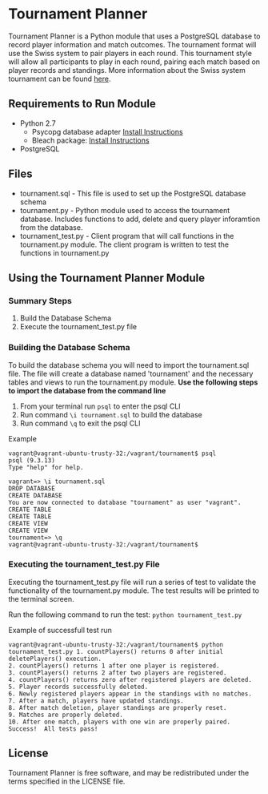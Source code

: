 # Tournament Planner
Tournament Planner is a Python module that uses a PostgreSQL database to record player information and match outcomes.  The tournament format will use the Swiss system to pair players in each round.  This tournament style will allow all participants to play in each round, pairing each match based on player records and standings.
More information about the Swiss system tournament can be found [here](https://en.wikipedia.org/wiki/Swiss-system_tournament).

## Requirements to Run Module
- Python 2.7
	- Psycopg database adapter [Install Instructions](http://initd.org/psycopg/docs/install.html#installation)
	- Bleach package: [Install Instructions](https://pypi.python.org/pypi/bleach)
- PostgreSQL

## Files
- tournament.sql - This file is used to set up the PostgreSQL database schema
- tournament.py - Python module used to access the tournament database.  Includes functions to add, delete and query player inforamtion from the database.
- tournament_test.py - Client program that will call functions in the tournament.py module.  The client program is written to test the functions in tournament.py

## Using the Tournament Planner Module
### Summary Steps
1. Build the Database Schema
2. Execute the tournament_test.py file

### Building the Database Schema
To build the database schema you will need to import the tournament.sql file.  The file will create a database named 'tournament' and the necessary tables and views to run the tournament.py module.
**Use the following steps to import the database from the command line**
1. From your terminal run `psql` to enter the psql CLI
2. Run command `\i tournament.sql` to build the database
3. Run command `\q` to exit the psql CLI

Example
```
vagrant@vagrant-ubuntu-trusty-32:/vagrant/tournament$ psql
psql (9.3.13)
Type "help" for help.

vagrant=> \i tournament.sql
DROP DATABASE
CREATE DATABASE
You are now connected to database "tournament" as user "vagrant".
CREATE TABLE
CREATE TABLE
CREATE VIEW
CREATE VIEW
tournament=> \q
vagrant@vagrant-ubuntu-trusty-32:/vagrant/tournament$
```

### Executing the tournament_test.py File
Executing the tournament_test.py file will run a series of test to validate the functionality of the tournament.py module.  The test results will be printed to the terminal screen.

Run the following command to run the test:
`python tournament_test.py`

Example of successfull test run
```
vagrant@vagrant-ubuntu-trusty-32:/vagrant/tournament$ python tournament_test.py 1. countPlayers() returns 0 after initial deletePlayers() execution.
2. countPlayers() returns 1 after one player is registered.
3. countPlayers() returns 2 after two players are registered.
4. countPlayers() returns zero after registered players are deleted.
5. Player records successfully deleted.
6. Newly registered players appear in the standings with no matches.
7. After a match, players have updated standings.
8. After match deletion, player standings are properly reset.
9. Matches are properly deleted.
10. After one match, players with one win are properly paired.
Success!  All tests pass!
```

## License
Tournament Planner is free software, and may be redistributed under the terms specified in the LICENSE file.
